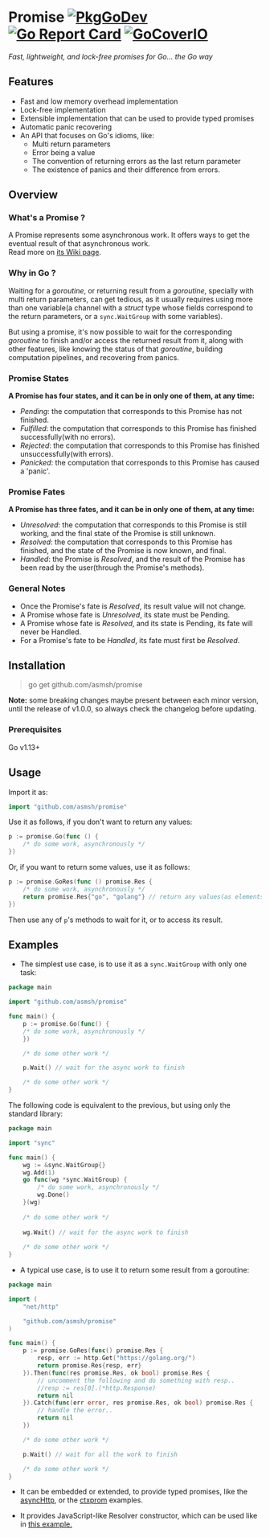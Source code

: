 # Promise [![PkgGoDev](https://pkg.go.dev/badge/github.com/asmsh/promise)](https://pkg.go.dev/github.com/asmsh/promise) [![Go Report Card](https://goreportcard.com/badge/github.com/asmsh/promise)](https://goreportcard.com/report/github.com/asmsh/promise) [![GoCoverIO](https://gocover.io/_badge/github.com/asmsh/promise)](https://gocover.io/github.com/asmsh/promise)

*Fast, lightweight, and lock-free promises for Go... the Go way*

## Features

* Fast and low memory overhead implementation
* Lock-free implementation
* Extensible implementation that can be used to provide typed promises
* Automatic panic recovering
* An API that focuses on Go's idioms, like:
    * Multi return parameters
    * Error being a value
    * The convention of returning errors as the last return parameter
    * The existence of panics and their difference from errors.


## Overview

### What's a Promise ?

A Promise represents some asynchronous work. It offers ways to get the eventual result of that asynchronous work.  
Read more on [its Wiki page](https://en.wikipedia.org/wiki/Futures_and_promises).

### Why in Go ?

Waiting for a *goroutine*, or returning result from a *goroutine*, specially with multi return parameters, can get
tedious, as it usually requires using more than one variable(a channel with a *struct* type whose fields correspond to
the return parameters, or a `sync.WaitGroup` with some variables).

But using a promise, it's now possible to wait for the corresponding *goroutine* to finish and/or access the returned
result from it, along with other features, like knowing the status of that *goroutine*, building computation pipelines,
and recovering from panics.


### Promise States

**A Promise has four states, and it can be in only one of them, at any time:**

- *Pending*: the computation that corresponds to this Promise has not finished.
- *Fulfilled*: the computation that corresponds to this Promise has finished successfully(with no errors).
- *Rejected*: the computation that corresponds to this Promise has finished unsuccessfully(with errors).
- *Panicked*: the computation that corresponds to this Promise has caused a 'panic'.

### Promise Fates

**A Promise has three fates, and it can be in only one of them, at any time:**

- *Unresolved*: the computation that corresponds to this Promise is still working, and the final state of the Promise is
  still unknown.
- *Resolved*: the computation that corresponds to this Promise has finished, and the state of the Promise is now known,
  and final.
- *Handled*: the Promise is *Resolved*, and the result of the Promise has been read by the user(through the Promise's
  methods).

### General Notes

- Once the Promise's fate is *Resolved*, its result value will not change.
- A Promise whose fate is *Unresolved*, its state must be Pending.
- A Promise whose fate is *Resolved*, and its state is Pending, its fate will never be Handled.
- For a Promise's fate to be *Handled*, its fate must first be *Resolved*.

## Installation

> go get github.com/asmsh/promise

**Note:** some breaking changes maybe present between each minor version, until the release of v1.0.0, so always check
the changelog before updating.

### Prerequisites

Go v1.13+


## Usage

Import it as:

```go
import "github.com/asmsh/promise"
```

Use it as follows, if you don't want to return any values:

```go
p := promise.Go(func () {
    /* do some work, asynchronously */
})
```

Or, if you want to return some values, use it as follows:

```go
p := promise.GoRes(func () promise.Res {
    /* do some work, asynchronously */
    return promise.Res{"go", "golang"} // return any values(as elements)
})
```

Then use any of `p`'s methods to wait for it, or to access its result.

## Examples

* The simplest use case, is to use it as a `sync.WaitGroup` with only one task:

```go
package main

import "github.com/asmsh/promise"

func main() {
    p := promise.Go(func() {
    /* do some work, asynchronously */
    })

    /* do some other work */

    p.Wait() // wait for the async work to finish

    /* do some other work */
}

```

The following code is equivalent to the previous, but using only the standard library:

```go
package main

import "sync"

func main() {
    wg := &sync.WaitGroup{}
    wg.Add(1)
    go func(wg *sync.WaitGroup) { 
    	/* do some work, asynchronously */
    	wg.Done()
    }(wg)
	
    /* do some other work */
	
    wg.Wait() // wait for the async work to finish
	
    /* do some other work */
}
```

* A typical use case, is to use it to return some result from a goroutine:

```go
package main

import (
    "net/http"

    "github.com/asmsh/promise"
)

func main() {
    p := promise.GoRes(func() promise.Res {
        resp, err := http.Get("https://golang.org/")
        return promise.Res{resp, err}
    }).Then(func(res promise.Res, ok bool) promise.Res {
        // uncomment the following and do something with resp..
        //resp := res[0].(*http.Response)
        return nil
    }).Catch(func(err error, res promise.Res, ok bool) promise.Res {
        // handle the error..
        return nil
    })

    /* do some other work */

    p.Wait() // wait for all the work to finish

    /* do some other work */
}
```

* It can be embedded or extended, to provide typed promises, like the [asyncHttp](https://github.com/asmsh/promise/tree/main/examples/asyncHttp),
  or the [ctxprom](https://github.com/asmsh/promise/tree/main/examples/ctxprom) examples.
  
* It provides JavaScript-like Resolver constructor, which can be used like in [this example.](https://github.com/asmsh/promise/tree/main/examples/resolver)
